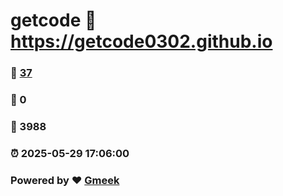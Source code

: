 # getcode :link: https://getcode0302.github.io 
### :page_facing_up: [37](https://getcode0302.github.io/tag.html) 
### :speech_balloon: 0 
### :hibiscus: 3988 
### :alarm_clock: 2025-05-29 17:06:00 
### Powered by :heart: [Gmeek](https://github.com/Meekdai/Gmeek)
